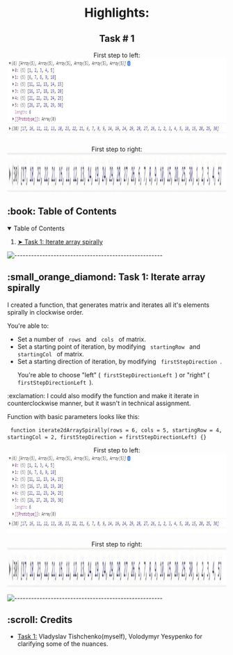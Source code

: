 <h1 align="center"> Highlights: </h1>

<h2 align="center"> Task # 1 </h1>
<p align="center">
  First step to left: 
  <img src="doc/firstStepLeft.JPG" alt="Task 1 Result" height="182px" width="810px">
</p>
<p align="center">
  First step to right:
  <img src="doc/firstStepRight.JPG" alt="Task 1 Result" height="90px" width="800px">
</p>

<!-- TABLE OF CONTENTS -->
<h2 id="table-of-contents"> :book: Table of Contents</h2>

<details open="open">
  <summary>Table of Contents</summary>
  <ol>
    <li><a href="#task1"> ➤ Task 1: Iterate array spirally </a></li>
  </ol>
</details>

![-----------------------------------------------------](https://raw.githubusercontent.com/andreasbm/readme/master/assets/lines/rainbow.png)

<!-- TASKO1 -->
<h2 id="task1"> :small_orange_diamond: Task 1: Iterate array spirally </h2>

<p>I created a function, that generates matrix and iterates all it's elements spirally in clockwise order.</p>

<p>You're able to:</p>
<ul>
  <li>Set a number of <code> rows </code> and <code> cols </code> of matrix.</li>
  <li>Set a starting point of iteration, by modifying <code> startingRow </code> and <code> startingCol </code> of matrix.</li>
  <li>Set a starting direction of iteration, by modifying <code> firstStepDirection </code>.</li>
  <p>You're able to choose "left" (<code> firstStepDirectionLeft </code>) or "right" (<code> firstStepDirectionLeft </code>).</p>
</ul>

<p> :exclamation: I could also modify the function and make it iterate in counterclockwise manner, but it wasn't in technical assignment.</p>

<p>Function with basic parameters looks like this:</p>
<pre><code> function iterate2dArraySpirally(rows = 6, cols = 5, startingRow = 4, startingCol = 2, firstStepDirection = firstStepDirectionLeft) {}</code></pre>

<p align="center">
  First step to left: 
  <img src="doc/firstStepLeft.JPG" alt="Task 1 Result" height="182px" width="810px">
</p>
<p align="center">
  First step to right:
  <img src="doc/firstStepRight.JPG" alt="Task 1 Result" height="90px" width="800px">
</p>

![-----------------------------------------------------](https://raw.githubusercontent.com/andreasbm/readme/master/assets/lines/rainbow.png)

<!-- CREDITS -->
<h2 id="credits"> :scroll: Credits</h2>
<ul>
    <li><a href="#task1">Task 1:</a> Vladyslav Tishchenko(myself), Volodymyr Yesypenko for clarifying some of the nuances.</li>
</ul>
